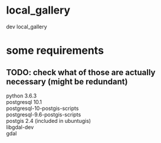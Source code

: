 # local_gallery
dev local_gallery

# some requirements
## TODO: check what of those are actually necessary (might be redundant)
python 3.6.3  
postgresql 10.1  
postgresql-10-postgis-scripts  
postgresql-9.6-postgis-scripts  
postgis 2.4 (included in ubuntugis)  
libgdal-dev  
gdal  
